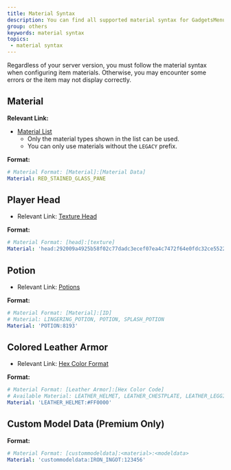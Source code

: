 ```yaml
---
title: Material Syntax
description: You can find all supported material syntax for GadgetsMenu menu item. You can use block, player head, potion, colored leather armor and custom model data as item material.
group: others
keywords: material syntax
topics:
 - material syntax
---
```


Regardless of your server version, you must follow the material syntax when configuring item materials. Otherwise, you may encounter some errors or the item may not display correctly.

## Material

**Relevant Link:**
- [Material List](https://hub.spigotmc.org/javadocs/spigot/org/bukkit/Material.html)
  - Only the material types shown in the list can be used.
  - You can only use materials without the `LEGACY` prefix.

**Format:**
```yaml
# Material Format: [Material]:[Material Data]
Material: RED_STAINED_GLASS_PANE
```

## Player Head

- Relevant Link: [Texture Head](../wiki/others/texture-head)

**Format:**
```yaml
# Material Format: [head]:[texture]
Material: 'head:292009a4925b58f02c77dadc3ecef07ea4c7472f64e0fdc32ce5522489362680'
```

## Potion

- Relevant Link: [Potions](../wiki/others/potions)

**Format:**
```yaml
# Material Format: [Material]:[ID]
# Material: LINGERING_POTION, POTION, SPLASH_POTION
Material: 'POTION:8193'
```

## Colored Leather Armor

- Relevant Link: [Hex Color Format](https://htmlcolorcodes.com/)

**Format:**
```yaml
# Material Format: [Leather Armor]:[Hex Color Code]
# Available Material: LEATHER_HELMET, LEATHER_CHESTPLATE, LEATHER_LEGGINGS, LEATHER_BOOTS
Material: 'LEATHER_HELMET:#FF0000'
```

## Custom Model Data (Premium Only)

**Format:**
```yaml
# Material Format: [custommodeldata]:<material>:<modeldata>
Material: 'custommodeldata:IRON_INGOT:123456'
```